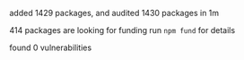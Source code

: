 
added 1429 packages, and audited 1430 packages in 1m

414 packages are looking for funding
  run `npm fund` for details

found 0 vulnerabilities
